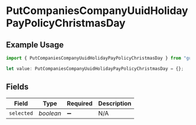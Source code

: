 # PutCompaniesCompanyUuidHolidayPayPolicyChristmasDay

## Example Usage

```typescript
import { PutCompaniesCompanyUuidHolidayPayPolicyChristmasDay } from "gusto_embedded/models/operations";

let value: PutCompaniesCompanyUuidHolidayPayPolicyChristmasDay = {};
```

## Fields

| Field              | Type               | Required           | Description        |
| ------------------ | ------------------ | ------------------ | ------------------ |
| `selected`         | *boolean*          | :heavy_minus_sign: | N/A                |